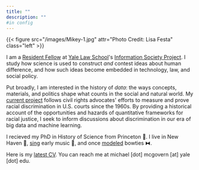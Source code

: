 ```yaml
---
title: ""
description: ""
#in config
---
```


{{< figure src="/images/Mikey-1.jpg" attr="Photo Credit: Lisa Festa" class="left" >}}

I am a [Resident Fellow](https://law.yale.edu/michael-mcgovern) at [Yale Law School](https://law.yale.edu/)'s [Information Society Project](https://law.yale.edu/isp). I study how science is used to construct _and_ contest ideas about human difference, and how such ideas become embedded in technology, law, and social policy.

Put broadly, I am interested in the history of _data_: the ways concepts, materials, and politics shape what counts in the social and natural world. My [current project](/research/) follows civil rights advocates' efforts to measure and prove racial discrimination in U.S. courts since the 1960s. By providing a historical account of the opportunities and hazards of quantitative frameworks for racial justice, I seek to inform discussions about discrimination in our era of big data and machine learning.

I recieved my PhD in History of Science from Princeton 🐯. I live in New Haven 🍕, [sing](http://www.christchurchnh.org/music#the-christ-church-choir) early music 🎵, and once [modeled](https://archive.varsity.co.uk/780.pdf) bowties ⧓.

Here is my [latest CV](/pdf/McGovern_20230901_CV.pdf). You can reach me at michael \[dot] mcgovern \[at] yale \[dot] edu. 